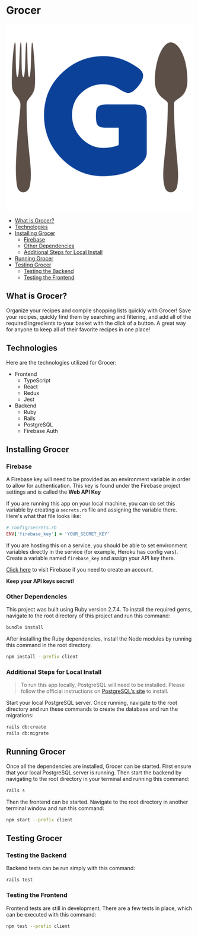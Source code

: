 # Grocer

![Grocer Logo](./docs/media/grocer-light.png)

- [What is Grocer?](#what-is-grocer)
- [Technologies](#technologies)
- [Installing Grocer](#installing-grocer)
  - [Firebase](#firebase)
  - [Other Dependencies](#other-dependencies)
  - [Additional Steps for Local Install](#additional-steps-for-local-install)
- [Running Grocer](#running-grocer)
- [Testing Grocer](#testing-grocer)
  - [Testing the Backend](#testing-the-backend)
  - [Testing the Frontend](#testing-the-frontend)

## What is Grocer?

Organize your recipes and compile shopping lists quickly with Grocer! Save your recipes, quickly find them by searching and filtering, and add all of the required ingredients to your basket with the click of a button. A great way for anyone to keep all of their favorite recipes in one place!

## Technologies

Here are the technologies utilized for Grocer:

- Frontend
  - TypeScript
  - React
  - Redux
  - Jest
- Backend
  - Ruby
  - Rails
  - PostgreSQL
  - Firebase Auth

## Installing Grocer

### Firebase

A Firebase key will need to be provided as an environment variable in order to allow for authentication. This key is found under the Firebase project settings and is called the **Web API Key**

If you are running this app on your local machine, you can do set this variable by creating a `secrets.rb` file and assigning the variable there. Here's what that file looks like:

```rb
# config/secrets.rb
ENV['firebase_key'] = 'YOUR_SECRET_KEY'
```

If you are hosting this on a service, you should be able to set environment variables directly in the service (for example, Heroku has config vars). Create a variable named `firebase_key` and assign your API key there.

[Click here](https://firebase.google.com/) to visit Firebase if you need to create an account.

**Keep your API keys secret!**

### Other Dependencies

This project was built using Ruby version 2.7.4. To install the required gems, navigate to the root directory of this project and run this command:

```bash
bundle install
```

After installing the Ruby dependencies, install the Node modules by running this command in the root directory.

```bash
npm install --prefix client
```

### Additional Steps for Local Install

> To run this app locally, PostgreSQL will need to be installed. Please follow the official instructions on [PostgreSQL's site](https://www.postgresql.org/) to install.

Start your local PostgreSQL server. Once running, navigate to the root directory and run these commands to create the database and run the migrations:

```bash
rails db:create
rails db:migrate
```

## Running Grocer

Once all the dependencies are installed, Grocer can be started. First ensure that your local PostgreSQL server is running. Then start the backend by navigating to the root directory in your terminal and running this command:

```bash
rails s
```

Then the frontend can be started. Navigate to the root directory in another terminal window and run this command:

```bash
npm start --prefix client
```

## Testing Grocer

### Testing the Backend

Backend tests can be run simply with this command:

```bash
rails test
```

### Testing the Frontend

Frontend tests are still in development. There are a few tests in place, which can be executed with this command:

```bash
npm test --prefix client
```

